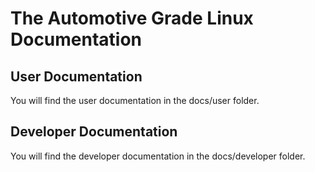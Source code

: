 # The Automotive Grade Linux Documentation


## User Documentation

You will find the user documentation in the docs/user folder.

## Developer Documentation

You will find the developer documentation in the docs/developer folder.
